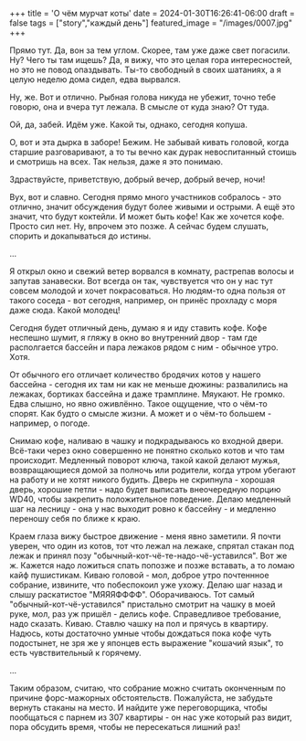 +++
title = 'О чём мурчат коты'
date = 2024-01-30T16:26:41-06:00
draft = false
tags = ["story","каждый день"]
featured_image = "/images/0007.jpg"
+++

Прямо тут. Да, вон за тем углом. Скорее, там уже даже свет погасили. Ну? Чего ты там ищешь? Да, я вижу, что это целая гора интересностей, но это не повод опаздывать. Ты-то свободный в своих шатаниях, а я целую неделю дома сидел, едва вырвался.

Ну, же. Вот и отлично. Рыбная голова никуда не убежит, точно тебе говорю, она и вчера тут лежала. В смысле от куда знаю? От туда.

Ой, да, забей. Идём уже. Какой ты, однако, сегодня копуша.

О, вот и эта дырка в заборе! Бежим. Не забывай кивать головой, когда старшие разговаривают, а то ты вечно как дурак невоспитанный стоишь и смотришь на всех. Так нельзя, даже я это понимаю.

Здраствуйсте, приветствую, добрый вечер, добрый вечер, ночи!

Вух, вот и славно. Сегодня прямо много участников собралось - это отлично, значит обсуждения будут более живыми и острыми. А ещё это значит, что будут коктейли. И может быть кофе! Как же хочется кофе. Просто сил нет. Ну, впрочем это позже. А сейчас будем слушать, спорить и докапываться до истины.

...

Я открыл окно и свежий ветер ворвался в комнату, растрепав волосы и запутав занавески. Вот всегда он так, чувствуется что он у нас тут совсем молодой и хочет покрасоваться. Но людям-то одна пользя от такого соседа - вот сегодня, например, он принёс прохладу с моря даже сюда. Какой молодец! 

Сегодня будет отличный день, думаю я и иду ставить кофе. Кофе неспешно шумит, я гляжу в окно во внутренний двор - там где располгается бассейн и пара лежаков рядом с ним - обычное утро. Хотя. 

От обычного его отличает количество бродячих котов у нашего бассейна - сегодня их там ни как не меньше дюжины: развалились на лежаках, бортиках бассейна и даже трамплине. Мяукают. Не громко. Едва слышно, но явно оживлённо. Такое ощущение, что о чём-то спорят. Как будто о смысле жизни. А может и о чём-то большем - например, о погоде.

Снимаю кофе, наливаю в чашку и подкрадываюсь ко входной двери. Всё-таки через окно совершенно не понятно сколько котов и что там происходит. Медленный поворот ключа, такой какой делают мужья, возвращающиеся домой за полночь или родители, когда утром убегают на работу и не хотят никого будить. Дверь не скрипнула - хорошая дверь, хорошие петли - надо будет выписать внеочередную порцию WD40, чтобы закрепить положительное поведение. Делаю медленный шаг на лесницу - она у нас выходит ровно к бассейну - и медленно переношу себя по ближе к краю.

Краем глаза вижу быстрое движение - меня явно заметили. Я почти уверен, что один из котов, тот что лежал на лежаке, спрятал стакан под лежак и принял позу "обычный-кот-чё-те-надо-чё-уставился". Вот же ж. Кажется надо ложиться спать попозже и позже вставать, а то ломаю кайф пушистикам. Киваю головой - мол, доброе утро почтеннное собрание, извините, что побеспокоил уже ухожу. Делаю шаг назад и слышу раскатистое "МЯЯЯФФФФ". Оборачиваюсь. Тот самый "обычный-кот-чё-уставился" пристально смотрит на чашку в моей руке, мол, раз уж пришёл - делись кофе. Справедливое требование, надо сказать. Киваю. Ставлю чашку на пол и прячусь в квартиру. Надюсь, коты достаточно умные чтобы дождаться пока кофе чуть подостынет, не зря же у японцев есть выражение "кошачий язык", то есть чувствительный к горячему.

...

Таким образом, считаю, что собрание можно считать оконченным по причине форс-мажорных обстоятельств. Пожалуйста, не забудьте вернуть стаканы на место. И найдите уже переговорщика, чтобы пообщаться с парнем из 307 квартиры - он нас уже который раз видит, пора обсудить время, чтобы не пересекаться лишний раз!
